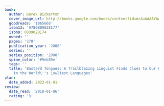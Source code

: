 ```yaml
---
book:
  author: Derek Bickerton
  cover_image_url: http://books.google.com/books/content?id=mcAuAAAAYAAJ&printsec=frontcover&img=1&zoom=1&source=gbs_api
  goodreads: '1865668'
  isbn13: '9780809028177'
  isbn9: 0809028174
  owned: ''
  pages: '270'
  publication_year: '2008'
  series: ''
  series_position: '2008'
  spine_color: '#9eb80e'
  tags: ''
  title: 'Bastard Tongues: A Trailblazing Linguist Finds Clues to Our Common Humanity
    in the World\''s Lowliest Languages'
plan:
  date_added: 2023-01-01
review:
  date_read: '2010-01-06'
  rating: '3'
---
```

